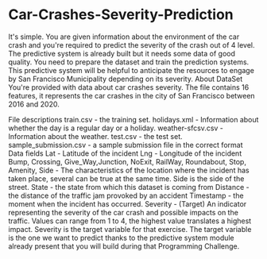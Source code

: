 # Car-Crashes-Severity-Prediction
It's simple. You are given information about the environment of the car crash and you're required to predict the severity of the crash out of 4 level. The predictive system is already built but it needs some data of good quality. You need to prepare the dataset and train the prediction systems. This predictive system will be helpful to anticipate the resources to engage by San Francisco Municipality depending on its severity.
About DataSet
You're provided with data about car crashes severity. The file contains 16 features, it represents the car crashes in the city of San Francisco between 2016 and 2020.

File descriptions
train.csv - the training set.
holidays.xml - Information about whether the day is a regular day or a holiday.
weather-sfcsv.csv - Information about the weather.
test.csv - the test set.
sample_submission.csv - a sample submission file in the correct format
Data fields
Lat - Latitude of the incident
Lng - Longitude of the incident
Bump, Crossing, Give_Way,Junction, NoExit, RailWay, Roundabout, Stop, Amenity, Side - The characteristics of the location where the incident has taken place, several can be true at the same time. Side is the side of the street.
State - the state from which this dataset is coming from
Distance - the distance of the traffic jam provoked by an accident
Timestamp - the moment when the incident has occurred.
Severity - (Target) An indicator representing the severity of the car crash and possible impacts on the traffic. Values can range from 1 to 4, the highest value translates a highest impact.
Severity is the target variable for that exercise. The target variable is the one we want to predict thanks to the predictive system module already present that you will build during that Programming Challenge.
